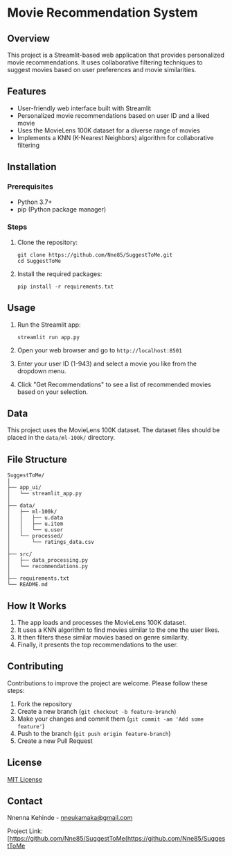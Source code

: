 # Movie Recommendation System

## Overview
This project is a Streamlit-based web application that provides personalized movie recommendations. It uses collaborative filtering techniques to suggest movies based on user preferences and movie similarities.

## Features
- User-friendly web interface built with Streamlit
- Personalized movie recommendations based on user ID and a liked movie
- Uses the MovieLens 100K dataset for a diverse range of movies
- Implements a KNN (K-Nearest Neighbors) algorithm for collaborative filtering

## Installation

### Prerequisites
- Python 3.7+
- pip (Python package manager)

### Steps
1. Clone the repository:
   ```
   git clone https://github.com/Nne85/SuggestToMe.git
   cd SuggestToMe
   ```

2. Install the required packages:
   ```
   pip install -r requirements.txt
   ```

## Usage

1. Run the Streamlit app:
   ```
   streamlit run app.py
   ```

2. Open your web browser and go to `http://localhost:8501`

3. Enter your user ID (1-943) and select a movie you like from the dropdown menu.

4. Click "Get Recommendations" to see a list of recommended movies based on your selection.

## Data
This project uses the MovieLens 100K dataset. The dataset files should be placed in the `data/ml-100k/` directory.

## File Structure
```
SuggestToMe/
│
├── app_ui/
│   └── streamlit_app.py
│
├── data/
│   ├── ml-100k/
│   │   ├── u.data
│   │   ├── u.item
│   │   └── u.user
│   └── processed/
│       └── ratings_data.csv
│
├── src/
│   ├── data_processing.py
│   └── recommendations.py
│
├── requirements.txt
└── README.md
```

## How It Works
1. The app loads and processes the MovieLens 100K dataset.
2. It uses a KNN algorithm to find movies similar to the one the user likes.
3. It then filters these similar movies based on genre similarity.
4. Finally, it presents the top recommendations to the user.

## Contributing
Contributions to improve the project are welcome. Please follow these steps:

1. Fork the repository
2. Create a new branch (`git checkout -b feature-branch`)
3. Make your changes and commit them (`git commit -am 'Add some feature'`)
4. Push to the branch (`git push origin feature-branch`)
5. Create a new Pull Request

## License
[MIT License](https://opensource.org/licenses/MIT)

## Contact
Nnenna Kehinde - nneukamaka@gmail.com

Project Link: [https://github.com/Nne85/SuggestToMe(https://github.com/Nne85/SuggestToMe